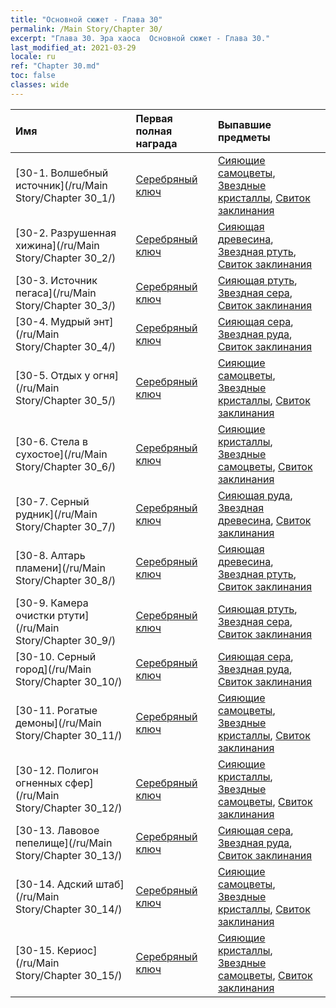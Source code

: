 ```yaml
---
title: "Основной сюжет - Глава 30"
permalink: /Main Story/Chapter 30/
excerpt: "Глава 30. Эра хаоса  Основной сюжет - Глава 30."
last_modified_at: 2021-03-29
locale: ru
ref: "Chapter 30.md"
toc: false
classes: wide
---
```


  | Имя |  Первая полная награда | Выпавшие предметы |
  |:------------|:------------|:------------| 
  | [30-1. Волшебный источник](/ru/Main Story/Chapter 30_1/) | [Серебряный ключ](/ru/Items/con_693/) | [Сияющие самоцветы](/ru/Items/mat_100/), [Звездные кристаллы](/ru/Items/mat_94/), [Свиток заклинания](/ru/Items/con_694/) |
  | [30-2. Разрушенная хижина](/ru/Main Story/Chapter 30_2/) | [Серебряный ключ](/ru/Items/con_693/) | [Сияющая древесина](/ru/Items/mat_97/), [Звездная ртуть](/ru/Items/mat_91/), [Свиток заклинания](/ru/Items/con_694/) |
  | [30-3. Источник пегаса](/ru/Main Story/Chapter 30_3/) | [Серебряный ключ](/ru/Items/con_693/) | [Сияющая ртуть](/ru/Items/mat_98/), [Звездная сера](/ru/Items/mat_92/), [Свиток заклинания](/ru/Items/con_694/) |
  | [30-4. Мудрый энт](/ru/Main Story/Chapter 30_4/) | [Серебряный ключ](/ru/Items/con_693/) | [Сияющая сера](/ru/Items/mat_99/), [Звездная руда](/ru/Items/mat_89/), [Свиток заклинания](/ru/Items/con_694/) |
  | [30-5. Отдых у огня](/ru/Main Story/Chapter 30_5/) | [Серебряный ключ](/ru/Items/con_693/) | [Сияющие самоцветы](/ru/Items/mat_100/), [Звездные кристаллы](/ru/Items/mat_94/), [Свиток заклинания](/ru/Items/con_694/) |
  | [30-6. Стела в сухостое](/ru/Main Story/Chapter 30_6/) | [Серебряный ключ](/ru/Items/con_693/) | [Сияющие кристаллы](/ru/Items/mat_101/), [Звездные самоцветы](/ru/Items/mat_93/), [Свиток заклинания](/ru/Items/con_694/) |
  | [30-7. Серный рудник](/ru/Main Story/Chapter 30_7/) | [Серебряный ключ](/ru/Items/con_693/) | [Сияющая руда](/ru/Items/mat_96/), [Звездная древесина](/ru/Items/mat_90/), [Свиток заклинания](/ru/Items/con_694/) |
  | [30-8. Алтарь пламени](/ru/Main Story/Chapter 30_8/) | [Серебряный ключ](/ru/Items/con_693/) | [Сияющая древесина](/ru/Items/mat_97/), [Звездная ртуть](/ru/Items/mat_91/), [Свиток заклинания](/ru/Items/con_694/) |
  | [30-9. Камера очистки ртути](/ru/Main Story/Chapter 30_9/) | [Серебряный ключ](/ru/Items/con_693/) | [Сияющая ртуть](/ru/Items/mat_98/), [Звездная сера](/ru/Items/mat_92/), [Свиток заклинания](/ru/Items/con_694/) |
  | [30-10. Серный город](/ru/Main Story/Chapter 30_10/) | [Серебряный ключ](/ru/Items/con_693/) | [Сияющая сера](/ru/Items/mat_99/), [Звездная руда](/ru/Items/mat_89/), [Свиток заклинания](/ru/Items/con_694/) |
  | [30-11. Рогатые демоны](/ru/Main Story/Chapter 30_11/) | [Серебряный ключ](/ru/Items/con_693/) | [Сияющие самоцветы](/ru/Items/mat_100/), [Звездные кристаллы](/ru/Items/mat_94/), [Свиток заклинания](/ru/Items/con_694/) |
  | [30-12. Полигон огненных сфер](/ru/Main Story/Chapter 30_12/) | [Серебряный ключ](/ru/Items/con_693/) | [Сияющие кристаллы](/ru/Items/mat_101/), [Звездные самоцветы](/ru/Items/mat_93/), [Свиток заклинания](/ru/Items/con_694/) |
  | [30-13. Лавовое пепелище](/ru/Main Story/Chapter 30_13/) | [Серебряный ключ](/ru/Items/con_693/) | [Сияющая сера](/ru/Items/mat_99/), [Звездная руда](/ru/Items/mat_89/), [Свиток заклинания](/ru/Items/con_694/) |
  | [30-14. Адский штаб](/ru/Main Story/Chapter 30_14/) | [Серебряный ключ](/ru/Items/con_693/) | [Сияющие самоцветы](/ru/Items/mat_100/), [Звездные кристаллы](/ru/Items/mat_94/), [Свиток заклинания](/ru/Items/con_694/) |
  | [30-15. Кериос](/ru/Main Story/Chapter 30_15/) | [Серебряный ключ](/ru/Items/con_693/) | [Сияющие кристаллы](/ru/Items/mat_101/), [Звездные самоцветы](/ru/Items/mat_93/), [Свиток заклинания](/ru/Items/con_694/) |

